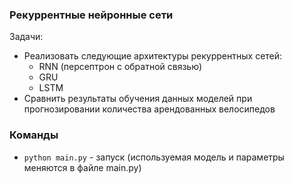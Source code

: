 
### Рекуррентные нейронные сети

Задачи:
- Реализовать следующие архитектуры рекуррентных сетей:
    - RNN (персептрон с обратной связью)
    - GRU
    - LSTM
- Сравнить результаты обучения данных моделей при прогнозировании количества арендованных велосипедов

### Команды
- `python main.py` - запуск (используемая модель и параметры меняются в файле main.py)
